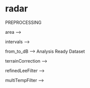 # radar

PREPROCESSING

area                   -->

intervals              -->

from_to_dB             -->                           Analysis Ready Dataset 
                                       
terrainCorrection      -->

refinedLeeFilter       -->

multiTempFilter        -->
